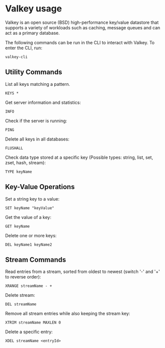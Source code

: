 # Valkey usage

Valkey is an open source (BSD) high-performance key/value datastore that supports a variety of workloads such as caching, message queues and can act as a primary database.

The following commands can be run in the CLI to interact with Valkey.
To enter the CLI, run:

```shell
valkey-cli
```

## Utility Commands

List all keys matching a pattern.

```shell
KEYS *
```

Get server information and statistics:

```shell
INFO
```

Check if the server is running:

```shell
PING
```

Delete all keys in all databases:

```shell
FLUSHALL
```

Check data type stored at a specific key (Possible types: string, list, set, zset, hash, stream):

```shell
TYPE keyName
```

## Key-Value Operations

Set a string key to a value:

```shell
SET keyName "keyValue"
```

Get the value of a key:

```shell
GET keyName
```

Delete one or more keys:

```shell
DEL keyName1 keyName2
```

## Stream Commands

Read entries from a stream, sorted from oldest to newest (switch '-' and '+' to reverse order):

```shell
XRANGE streamName - +
```

Delete stream:

```shell
DEL streamName
```

Remove all stream entries while also keeping the stream key:

```shell
XTRIM streamName MAXLEN 0
```

Delete a specific entry:

```shell
XDEL streamName <entryId>
```
